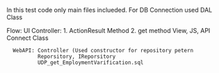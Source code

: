 In this test code only main files inclueded.
For DB Connection used DAL Class

Flow: UI Controller: 1.  ActionResult Method  2.  get method
      View, JS, API Connect Class

      WebAPI: Controller (Used constructor for repository petern
              Reporsitory, IReporsitory
              UDP_get_EmploymentVarification.sql
